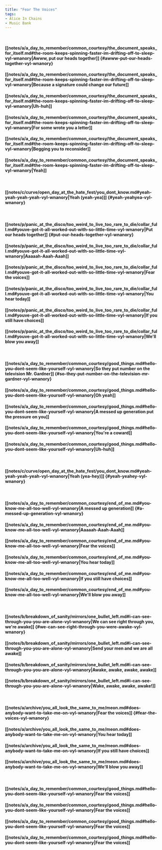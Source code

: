 ```yaml
---
title: "Fear The Voices"
tags:
- Alice In Chains
- Music Bank
---
```

&nbsp;
#### [[notes/a/a_day_to_remember/common_courtesy/the_document_speaks_for_itself.md#the-room-keeps-spinning-faster-im-drifting-off-to-sleep-vyl-wnanory|Awww, put our heads together]] {#awww-put-our-heads-together-vyl-wnanory}
#### [[notes/a/a_day_to_remember/common_courtesy/the_document_speaks_for_itself.md#the-room-keeps-spinning-faster-im-drifting-off-to-sleep-vyl-wnanory|Because a signature could change our future]]
#### [[notes/a/a_day_to_remember/common_courtesy/the_document_speaks_for_itself.md#the-room-keeps-spinning-faster-im-drifting-off-to-sleep-vyl-wnanory|Uh-huh]]
#### [[notes/a/a_day_to_remember/common_courtesy/the_document_speaks_for_itself.md#the-room-keeps-spinning-faster-im-drifting-off-to-sleep-vyl-wnanory|For some wrote you a letter]]
#### [[notes/a/a_day_to_remember/common_courtesy/the_document_speaks_for_itself.md#the-room-keeps-spinning-faster-im-drifting-off-to-sleep-vyl-wnanory|Begging you to reconsider]]
#### [[notes/a/a_day_to_remember/common_courtesy/the_document_speaks_for_itself.md#the-room-keeps-spinning-faster-im-drifting-off-to-sleep-vyl-wnanory|Yeah]]
&nbsp;
#### [[notes/c/curve/open_day_at_the_hate_fest/you_dont_know.md#yeah-yeah-yeah-yeah-vyl-wnanory|Yeah (yeah-yea)]] {#yeah-yeahyea-vyl-wnanory}
&nbsp;
#### [[notes/p/panic_at_the_disco/too_weird_to_live_too_rare_to_die/collar_full.md#youve-got-it-all-worked-out-with-so-little-time-vyl-wnanory|Put our heads together]] {#put-our-heads-together-vyl-wnanory}
#### [[notes/p/panic_at_the_disco/too_weird_to_live_too_rare_to_die/collar_full.md#youve-got-it-all-worked-out-with-so-little-time-vyl-wnanory|Aaaaah-Aaah-Aaah]]
#### [[notes/p/panic_at_the_disco/too_weird_to_live_too_rare_to_die/collar_full.md#youve-got-it-all-worked-out-with-so-little-time-vyl-wnanory|Fear the voices]]
#### [[notes/p/panic_at_the_disco/too_weird_to_live_too_rare_to_die/collar_full.md#youve-got-it-all-worked-out-with-so-little-time-vyl-wnanory|You hear today]]
#### [[notes/p/panic_at_the_disco/too_weird_to_live_too_rare_to_die/collar_full.md#youve-got-it-all-worked-out-with-so-little-time-vyl-wnanory|If you still have choices]]
#### [[notes/p/panic_at_the_disco/too_weird_to_live_too_rare_to_die/collar_full.md#youve-got-it-all-worked-out-with-so-little-time-vyl-wnanory|We'll blow you away]]
&nbsp;
#### [[notes/a/a_day_to_remember/common_courtesy/good_things.md#hello-you-dont-seem-like-yourself-vyl-wnanory|So they put number on the television Mr. Gardner]] {#so-they-put-number-on-the-television-mr-gardner-vyl-wnanory}
#### [[notes/a/a_day_to_remember/common_courtesy/good_things.md#hello-you-dont-seem-like-yourself-vyl-wnanory|Oh yeah]]
#### [[notes/a/a_day_to_remember/common_courtesy/good_things.md#hello-you-dont-seem-like-yourself-vyl-wnanory|A messed up generation put the pressure on you]]
#### [[notes/a/a_day_to_remember/common_courtesy/good_things.md#hello-you-dont-seem-like-yourself-vyl-wnanory|You're a coward]]
#### [[notes/a/a_day_to_remember/common_courtesy/good_things.md#hello-you-dont-seem-like-yourself-vyl-wnanory|Uh-huh]]
&nbsp;
#### [[notes/c/curve/open_day_at_the_hate_fest/you_dont_know.md#yeah-yeah-yeah-yeah-vyl-wnanory|Yeah (yea-hey)]] {#yeah-yeahey-vyl-wnanory}
&nbsp;
#### [[notes/a/a_day_to_remember/common_courtesy/end_of_me.md#you-know-me-all-too-well-vyl-wnanory|A messed up generation]] {#a-messed-up-generation-vyl-wnanory}
#### [[notes/a/a_day_to_remember/common_courtesy/end_of_me.md#you-know-me-all-too-well-vyl-wnanory|Aaaaah-Aaah-Aaah]]
#### [[notes/a/a_day_to_remember/common_courtesy/end_of_me.md#you-know-me-all-too-well-vyl-wnanory|Fear the voices]]
#### [[notes/a/a_day_to_remember/common_courtesy/end_of_me.md#you-know-me-all-too-well-vyl-wnanory|You hear today]]
#### [[notes/a/a_day_to_remember/common_courtesy/end_of_me.md#you-know-me-all-too-well-vyl-wnanory|If you still have choices]]
#### [[notes/a/a_day_to_remember/common_courtesy/end_of_me.md#you-know-me-all-too-well-vyl-wnanory|We'll blow you away]]
&nbsp;
#### [[notes/b/breakdown_of_sanity/mirrors/one_bullet_left.md#i-can-see-through-you-you-are-alone-vyl-wnanory|We can see right through you, we're awake]] {#we-can-see-right-through-you-were-awake-vyl-wnanory}
#### [[notes/b/breakdown_of_sanity/mirrors/one_bullet_left.md#i-can-see-through-you-you-are-alone-vyl-wnanory|Send your men and we are all awake]]
#### [[notes/b/breakdown_of_sanity/mirrors/one_bullet_left.md#i-can-see-through-you-you-are-alone-vyl-wnanory|Awake, awake, awake, awake]]
#### [[notes/b/breakdown_of_sanity/mirrors/one_bullet_left.md#i-can-see-through-you-you-are-alone-vyl-wnanory|Wake, awake, awake, awake!]]
&nbsp;
#### [[notes/a/archive/you_all_look_the_same_to_me/meon.md#does-anybody-want-to-take-me-on-vyl-wnanory|Fear the voices]] {#fear-the-voices-vyl-wnanory}
#### [[notes/a/archive/you_all_look_the_same_to_me/meon.md#does-anybody-want-to-take-me-on-vyl-wnanory|You hear today]]
#### [[notes/a/archive/you_all_look_the_same_to_me/meon.md#does-anybody-want-to-take-me-on-vyl-wnanory|If you still have choices]]
#### [[notes/a/archive/you_all_look_the_same_to_me/meon.md#does-anybody-want-to-take-me-on-vyl-wnanory|We'll blow you away]]
&nbsp;
#### [[notes/a/a_day_to_remember/common_courtesy/good_things.md#hello-you-dont-seem-like-yourself-vyl-wnanory|Fear the voices]]
#### [[notes/a/a_day_to_remember/common_courtesy/good_things.md#hello-you-dont-seem-like-yourself-vyl-wnanory|Fear the voices]]
#### [[notes/a/a_day_to_remember/common_courtesy/good_things.md#hello-you-dont-seem-like-yourself-vyl-wnanory|Fear the voices]]
#### [[notes/a/a_day_to_remember/common_courtesy/good_things.md#hello-you-dont-seem-like-yourself-vyl-wnanory|Fear the voices]]
